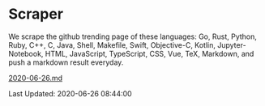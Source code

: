 # Scraper

We scrape the github trending page of these languages: Go, Rust, Python, Ruby, C++, C, Java, Shell, Makefile, Swift, Objective-C, Kotlin, Jupyter-Notebook, HTML, JavaScript, TypeScript, CSS, Vue, TeX, Markdown, and push a markdown result everyday.

[2020-06-26.md](https://github.com/yangwenmai/Scraper/blob/master/2020-06-26.md)

Last Updated: 2020-06-26 08:44:00